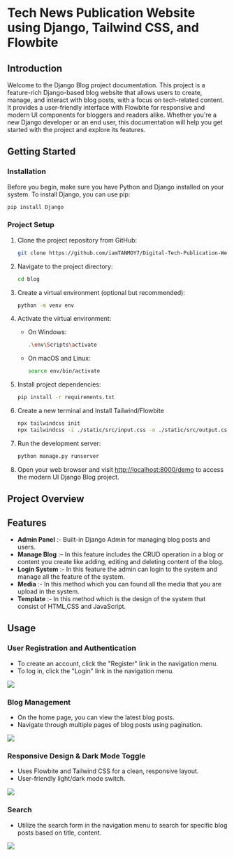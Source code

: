 <h1> Tech News Publication Website using Django, Tailwind CSS, and Flowbite </h1>


## Introduction

Welcome to the Django Blog project documentation. This project is a feature-rich Django-based blog website that allows users to create, manage, and interact with blog posts, with a focus on tech-related content. It provides a user-friendly interface with Flowbite for responsive and modern UI components for bloggers and readers alike. Whether you're a new Django developer or an end user, this documentation will help you get started with the project and explore its features.


## Getting Started

### Installation

Before you begin, make sure you have Python and Django installed on your system. To install Django, you can use pip:

```bash
pip install Django
```

### Project Setup

1. Clone the project repository from GitHub:

   ```bash
   git clone https://github.com/iamTANMOY7/Digital-Tech-Publication-Website.git
   ```

2. Navigate to the project directory:

   ```bash
   cd blog
   ```

3. Create a virtual environment (optional but recommended):

   ```bash
   python -m venv env
   ```

4. Activate the virtual environment:

   - On Windows:

     ```bash
     .\env\Scripts\activate
     ```

   - On macOS and Linux:

     ```bash
     source env/bin/activate
     ```

5. Install project dependencies:

   ```bash
   pip install -r requirements.txt
   ```

6. Create a new terminal and Install Tailwind/Flowbite
  
   ```bash
   npx tailwindcss init
   npx tailwindcss -i ./static/src/input.css -o ./static/src/output.css --watch
   ```
      
7. Run the development server:

   ```bash
   python manage.py runserver
   ``` 
   
8.  Open your web browser and visit [http://localhost:8000/demo](http://localhost:8000/demo) to access the modern UI Django Blog project.

<h2>Project Overview</h2>

## Features 

- **Admin Panel** :- Built-in Django Admin for managing blog posts and users.
- **Manage Blog** :– In this feature includes the CRUD operation in a blog or content you create like adding, editing and deleting content of the blog.
- **Login System** :- In this feature the admin can login to the system and manage all the feature of the system.
- **Media** :- In this method which you can found all the media that you are upload in the system.
- **Template** :- In this method which is the design of the system that consist of HTML,CSS and JavaScript.

## Usage

### User Registration and Authentication

- To create an account, click the "Register" link in the navigation menu.
- To log in, click the "Login" link in the navigation menu.

![ ](https://github.com/user-attachments/assets/449d56a9-0952-4c99-81c9-3ccebf3dd67b)

### Blog Management

- On the home page, you can view the latest blog posts.
- Navigate through multiple pages of blog posts using pagination.

![ ](https://github.com/user-attachments/assets/36efba9c-31b7-41e5-91fb-4faf31322b98)

###  Responsive Design & Dark Mode Toggle

- Uses Flowbite and Tailwind CSS for a clean, responsive layout.
- User-friendly light/dark mode switch.

![ ](https://github.com/user-attachments/assets/44388287-06e4-4e73-a898-ae378494966f)

### Search

- Utilize the search form in the navigation menu to search for specific blog posts based on title, content.

![ ](https://github.com/user-attachments/assets/1bb20779-176e-43bd-9c59-5b7c3ba62358)


